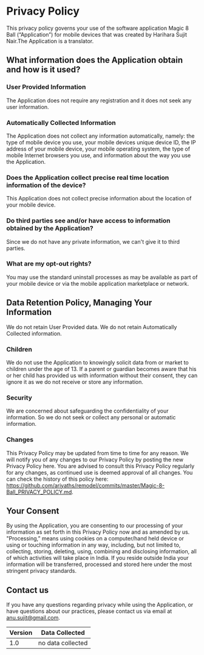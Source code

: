 # Privacy Policy

This privacy policy governs your use of the software application Magic 8 Ball (“Application”) for mobile devices that was created by Harihara Sujit Nair.The Application is a translator.  

## What information does the Application obtain and how is it used?

### User Provided Information 

The Application does not require any registration and it does not seek any user information.

### Automatically Collected Information

The Application does not collect any information automatically, namely: the type of mobile device you use, your mobile devices unique device ID, the IP address of your mobile device, your mobile operating system, the type of mobile Internet browsers you use, and information about the way you use the Application.

### Does the Application collect precise real time location information of the device?

This Application does not collect precise information about the location of your mobile device. 

### Do third parties see and/or have access to information obtained by the Application?

Since we do not have any private information, we can't give it to third parties.

### What are my opt-out rights?

You may use the standard uninstall processes as may be available as part of your mobile device or via the mobile application marketplace or network.

## Data Retention Policy, Managing Your Information

We do not retain User Provided data. We do not retain Automatically Collected information. 

### Children

We do not use the Application to knowingly solicit data from or market to children under the age of 13. If a parent or guardian becomes aware that his or her child has provided us with information without their consent, they can ignore it as we do not receive or store any information.

### Security

We are concerned about safeguarding the confidentiality of your information. So we do not seek or collect any personal or automatic information.

### Changes

This Privacy Policy may be updated from time to time for any reason. We will notify you of any changes to our Privacy Policy by posting the new Privacy Policy here. You are advised to consult this Privacy Policy regularly for any changes, as continued use is deemed approval of all changes. You can check the history of this policy here: https://github.com/ariyaths/remodel/commits/master/Magic-8-Ball_PRIVACY_POLICY.md.

## Your Consent

By using the Application, you are consenting to our processing of your information as set forth in this Privacy Policy now and as amended by us. "Processing,” means using cookies on a computer/hand held device or using or touching information in any way, including, but not limited to, collecting, storing, deleting, using, combining and disclosing information, all of which activities will take place in India. If you reside outside India your information will be transferred, processed and stored here under the most stringent privacy standards.

## Contact us

If you have any questions regarding privacy while using the Application, or have questions about our practices, please contact us via email at anu.sujit@gmail.com.

| Version | Data Collected     |
| ------- | ------------------ |
| 1.0     | no data collected  |
